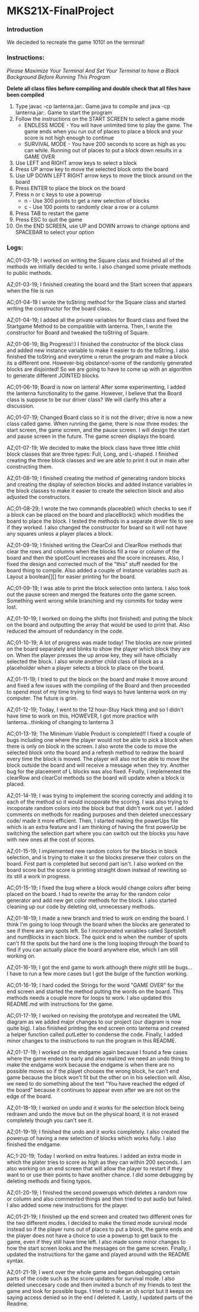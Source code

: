 # MKS21X-FinalProject

### Introduction

We decieded to recreate the game 1010! on the terminal!

### Instructions:

*Please Maximize Your Terminal And Set Your Terminal to have a Black Background Before Running This Program*

**Delete all class files before compiling and double check that all files have been compiled**
1) Type javac -cp lanterna.jar:. Game.java to compile and java -cp lanterna.jar:. Game to start the program
2) Follow the instructions on the START SCREEN to select a game mode
      - ENDLESS MODE - You will have unlimited time to play the game. The game ends when you run out of places to place a block and your score is not high enough to continue
      - SURVIVAL MODE - You have 200 seconds to score as high as you can while. Running out of places to put a block down results in a GAME OVER
3) Use LEFT and RIGHT arrow keys to select a block
4) Press UP arrow key to move the selected block onto the board
5) Use UP DOWN LEFT RIGHT arrow keys to move the block around on the board
6) Press ENTER to place the block on the board
7) Press n or c keys to use a powerup
      - n - Use 300 points to get a new selection of blocks
      - c - Use 100 points to randomly clear a row or a column
7) Press TAB to restart the game
8) Press ESC to quit the game
9) On the END SCREEN, use UP and DOWN arrows to change options and SPACEBAR to select your option

### Logs:

AC;01-03-19;
I worked on writing the Square class and finished all of the methods we initially decided to write. I also changed some private methods to public methods.

AZ;01-03-19;
I finished creating the board and the Start screen that appears when the file is run

AC;01-04-19
I wrote the toString method for the Square class and started writing the constructor for the board class.

AZ;01-04-19;
I added all the private variables for Board class and fixed the Startgame Method to be compatible with lanterna. Then, I wrote the constructor for Board and tweaked the toString of Square.

AZ;01-06-19;
Big Progress!:) I finished the constructor of the block class and added new instance variable to make it easier to do the toString. I also finished the toString and everytime u rerun the program and make a block its a different one. However-big obstance!-some of the randomly generated blocks are disjointed! So we are going to have to come up with an algorithm to generate different JOINTED blocks.

AC;01-06-19;
Board is now on lantera! After some experimenting, I added the lanterna functionality to the game. However, I believe that the Board class is suppose to be our driver class? We will clarify this after a discussion.

AC;01-07-19;
Changed Board class so it is not the driver; drive is now a new class called game. When running the game, there is now three modes: the start screen, the game screen, and the pause screen. I will design the start and pause screen in the future. The game screen displays the board.

AZ;01-07-19;
We decided to make the block class have three little child block classes that are three types: Full, Long, and L-shaped. I finished creating the three block classes and we are able to print it out in main after constructing them.

AZ;01-08-19;
I finished creating the method of generating random blocks and creating the display of selection blocks and added instance variables in the block classes to make it easier to create the selection block and also adjusted the constructors.

AC;01-08-29;
I wrote the two commands placeable() which checks to see if a block can be placed on the board and placeBlock() which modifies the board to place the block. I tested the methods in a separate driver file to see if they worked. I also changed the constructor for board so it will not have any squares unless a player places a block.

AZ;01-09-19;
I finished writing the ClearCol and ClearRow methods that clear the rows and columns when the blocks fill a row or column of the board and then the spotCount increases and the score increases. Also, I fixed the design and corrected much of the "this" stuff needed for the board thing to compile. Also added a couple of instance variables such as Layout a boolean[][] for easier printing for the board.

AC;01-09-19;
I was able to print the block selection onto lantera. I also took out the pause screen and merged the features onto the game screen. Something went wrong while branching and my commits for today were lost.

AZ;01-10-19;
I worked on doing the shifts (not finished) and puting the block on the board and outputting the array that would be used to print that. Also reduced the amount of redundancy in the code.

AC;01-10-19;
A lot of progress was made today! The blocks are now printed on the board separately and blinks to show the player which block they are on. When the player presses the up arrow key, they will have officially selected the block. I also wrote another child class of block as a placeholder when a player selects a block to place on the board.

AZ;01-11-19;
I tried to put the block on the board and make it move around and fixed a few issues with the compiling of the Board and then proceeded to spend most of my time trying to find ways to have lanterna work on my computer. The future is grim.

AZ;01-12-19;
Today, I went to the 12 hour-Stuy Hack thing and so I didn't have time to work on this, HOWEVER, I got more practice with lanterna...thinking of changing to lanterna 3

AC;01-13-19;
The Minimum Viable Product is completed!! I fixed a couple of bugs including one where the player would not be able to pick a block when there is only on block in the screen. I also wrote the code to move the selected block onto the board and a refresh method to redraw the board every time the block is moved. The player will also not be able to move the block outside the board and will receive a message when they try. Another bug for the placement of L blocks was also fixed. Finally, I implemented the clearRow and clearCol methods so the board will update when a block is placed.

AZ;01-14-19;
I was trying to implement the scoring correctly and adding it to each of the method so it would incoporate the scoring. I was also trying to incoporate random colors into the block but that didn't work out yet. I added comments on methods for reading purposes and then deleted uneccessary code/ made it more efficient. Then, I started making the powerUps file which is an extra feature and I am thinking of having the first powerUp be switching the selection part where you can switch out the blocks you have with new ones at the cost of scores.

AZ;01-15-19;
I implemented new random colors for the blocks in block selection, and is trying to make it so the blocks preserve their colors on the board. First part is completed but second part isn't. I also worked on the board score but the score is printing straight down instead of rewriting so its still a work in progress.

AC;01-15-19;
I fixed the bug where a block would change colors after being placed on the board. I had to rewrite the array for the random color generator and add new get color methods for the block. I also started cleaning up our code by deleting old, unnecessary methods.

AZ;01-16-19;
I made a new branch and tried to work on ending the board. I think I'm going to loop through the board when the blocks are generated to see if there are any spots left. So I incorporated variables called Spotsleft and numBlocks in each block. The quick end is when the number of spots can't fit the spots but the hard one is the long looping through the board to find if you can actually place the board anywhere else, which I am still working on.

AZ;01-16-19;
I got the end game to work although there might still be bugs... I have to run a few more cases but I got the bulge of the function working.

AC;01-16-19;
I hard coded the Strings for the word "GAME OVER" for the end screen and started the method putting the words on the board. This methods needs a couple more for loops to work. I also updated this README.md with instructions for the game.

AC;01-17-19;
I worked on revising the prototype and recreated the UML diagram as we added major changes to our project (our diagram is now quite big). I also finished printing the end screen onto lanterna and created a helper function called putLetter to condense the code. Finally, I added minor changes to the instructions to run the program in this README.

AZ;01-17-19;
I worked on the endgame again because I found a few cases where the game ended to early and also realized we need an undo thing to make the endgame work because the endgame is when there are no possible moves so if the playet chooses the wrong block, he can't end game because the block won't fit but the other on in his selection will. Also, we need to do something about the text "You have reached the edged of the board" because it continues to appear even after we are not on the edge of the board.

AZ;01-18-19;
I worked on undo and it works for the selection block being redrawn and undo the move but on the physical board, it is not erased completely though you can't see it.

AZ;01-19-19;
I finished the undo and it works completely. I also created the powerup of having a new selection of blocks which works fully. I also finished the endgame.

AC;1-20-19;
Today I worked on extra features. I added an extra mode in which the plater tries to score as high as they can within 200 seconds. I am also working on an end screen that will allow the player to restart if they want to or use their points to have another chance. I did some debugging by deleting methods and fixing typos.

AZ;01-20-19;
I finished the second powerups which deletes a random row or column and also commented things and then tried to put audio but failed. I also added some new instructions for the player.

AC;01-21-19;
I finished up the end screen and created two different ones for the two different modes. I decided to make the timed mode survival mode instead so if the player runs out of places to put a block, the game ends and the player does not have a choice to use a powerup to get back to the game, even if they still have time left. I also made some minor changes to how the start screen looks and the messages on the game screen. Finally, I updated the instructions for the game and played around with the README syntax.

AZ;01-21-19;
I went over the whole game and began debugging certain parts of the code such as the score updates for survival mode. I also deleted uneccesary code and then invited a bunch of my friends to test the game and look for possible bugs. I tried to make an sh script but it keeps on saying access denied so in the end I deleted it. Lastly, I updated parts of the Readme.
